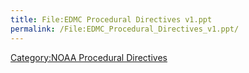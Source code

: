 ```yaml
---
title: File:EDMC Procedural Directives v1.ppt
permalink: /File:EDMC_Procedural_Directives_v1.ppt/
---
```


[Category:NOAA Procedural Directives](/Category:NOAA_Procedural_Directives "wikilink")